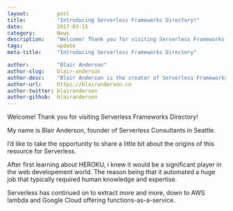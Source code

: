 ```yaml
---
layout:			post
title:			"Introducing Serverless Frameworks Directory!"
date:			2017-03-15
category:		News
description:	"Welcome! Thank you for visiting Serverless Frameworks Directory!"
tags:			update
meta-title:		"Introducing Serverless Frameworks Directory"

author:			"Blair Anderson"
author-slug:	blair-anderson
author-desc:	"Blair Anderson is the creator of Serverless Frameworks Directory."
author-url:		https://blairanderson.co
author-twitter:	blairanderson
author-github:	blairanderson
---
```


Welcome! Thank you for visiting Serverless Frameworks Directory!

My name is Blair Anderson, founder of Serverless Consultants in Seattle.

I’d like to take the opportunity to share a little bit about the origins of this resource for Serverless.

After first learning about HEROKU, i knew it would be a significant player in the web developement world. The reason being that it automated a huge job that typically required human knowledge and expertise.

Serverless has continued on to extract more and more, down to AWS lambda and Google Cloud offering functions-as-a-service.
